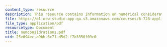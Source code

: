 ```yaml
---
content_type: resource
description: This resource contains information on numerical considerations.
file: https://ol-ocw-studio-app-qa.s3.amazonaws.com/courses/6-728-applied-quantum-and-statistical-physics-fall-2006/25e094eca9bb6c71d5d2f7b3350f09c0_numconsidrations.pdf
file_type: application/pdf
resourcetype: Document
title: numconsidrations.pdf
uid: 25e094ec-a9bb-6c71-d5d2-f7b3350f09c0
---
```

